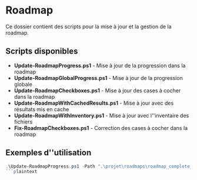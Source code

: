 # Roadmap

Ce dossier contient des scripts pour la mise à jour et la gestion de la roadmap.

## Scripts disponibles

- **Update-RoadmapProgress.ps1** - Mise à jour de la progression dans la roadmap
- **Update-RoadmapGlobalProgress.ps1** - Mise à jour de la progression globale
- **Update-RoadmapCheckboxes.ps1** - Mise à jour des cases à cocher dans la roadmap
- **Update-RoadmapWithCachedResults.ps1** - Mise à jour avec des résultats mis en cache
- **Update-RoadmapWithInventory.ps1** - Mise à jour avec l''inventaire des fichiers
- **Fix-RoadmapCheckboxes.ps1** - Correction des cases à cocher dans la roadmap

## Exemples d''utilisation

```powershell
.\Update-RoadmapProgress.ps1 -Path ".\projet\roadmaps\roadmap_complete_converted.md"
```plaintext